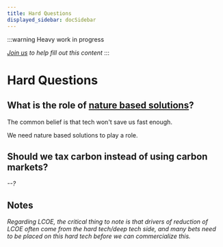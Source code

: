 ```yaml
---
title: Hard Questions
displayed_sidebar: docSidebar
---
```

:::warning Heavy work in progress

  *[Join us](../contribute) to help fill out this content*
:::

# Hard Questions

## What is the role of [nature based solutions](/nature-based-solutions)?

The common belief is that tech won't save us fast enough.

We need nature based solutions to play a role.

## Should we tax carbon instead of using carbon markets?

*\--?*

## Notes

*Regarding LCOE, the critical thing to note is that drivers of reduction of LCOE often come from the hard tech/deep tech side, and many bets need to be placed on this hard tech before we can commercialize this.*